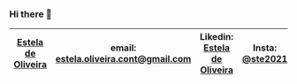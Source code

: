 ### Hi there 👋

| [Estela de Oliveira](https://github.com/ste2021) | email: estela.oliveira.cont@gmail.com  	|  Likedin: [Estela de Oliveira](https://www.linkedin.com/feed/)|Insta: [@ste2021](https://www.instagram.com/ste2021/)|
|---	|---	|---	|---	|

<!--
**ste2021/ste2021** is a ✨ _special_ ✨ repository because its `README.md` (this file) appears on your GitHub profile.

